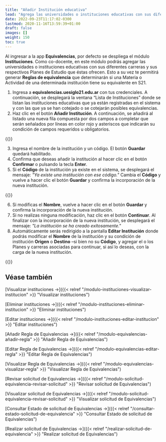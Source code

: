 ```yaml
---
title: "Añadir Institución educativa"
lead: "Agrega las universidades o instituciones educativas con sus diferentes carreras y Planes de Estudio que serán parte de las Reglas de equivalencia."
date: 2022-09-23T11:17:02-0300
lastmod: 2020-11-16T13:59:39+01:00
draft: false
images: []
weight: 150
toc: true
---
```

Al ingresar a la app **Equivalencias**, por defecto se despliega el módulo **Instituciones**. Como co-docente, en este módulo podrás agregar las universidades o instituciones educativas con sus diferentes carreras y sus respectivos Planes de Estudio que éstas ofrecen. Esto a su vez te permitirá generar **Reglas de equivalencia** que determinarán si una Materia o Actividad de una determinada institución tiene su equivalente en S21.

1. Ingresa a **equivalencias.uesiglo21.edu.ar** con tus credenciales. A continuación, se desplegará la ventana “Lista de Instituciones” donde se listan las instituciones educativas que ya están registradas en el sistema y con las que ya se han cotejado o se cotejarán posibles equivalencias.
2. Haz clic en el botón **Añadir Institución**. A continuación, se añadirá al listado una nueva fila compuesta por dos campos a completar que serán señalados por líneas en color rojo y asteriscos que indicarán su condición de campos requeridos u obligatorios.

{{<note text="Si la institución ingresada es aquella de donde proviene el estudiante (llamada 'de Origen'), deja el botón deslizable tal cual está, es decir, desactivado o grisado.">}}

3. Ingresa el nombre de la institución y un código. El botón **Guardar** quedará habilitado.
4. Confirma que deseas añadir la institución al hacer clic en el botón **Confirmar** o pulsando la tecla **Enter**.
5. Si el **Código** de la institución ya existe en el sistema, se desplegará el mensaje: _"Ya existe una institución con ese código."_ Cambia el **Código** y vuelve a hacer clic el botón **Guardar** y confirma la incorporación de la nueva institución.

{{<note text="Si se añade una institución con un 'Nombre' igual o similar a uno ya ingresado - pero el código no ha sido utilizado, se advertirá de su existencia para que puedas realizar las modificaciones pertinentes o proseguir con su incorporación.">}}

6. Si modificas el **Nombre**, vuelve a hacer clic en el botón **Guardar** y confirma la incorporación de la nueva institución.
7. Si no realizas ninguna modificación, haz clic en el botón **Continuar**. Al finalizar con la incorporación de la nueva institución, se desplegará el mensaje: _"La institución se ha creado exitosamente."_
8. Automáticamente serás redirigido a la pantalla **Editar Institución** donde podrás modificar el **Nombre** de la institución y su condición de institución **Origen** o **Destino** –si bien no su **Código**, y agregar el o los Planes y carreras asociadas para continuar, si así lo deseas, con la carga de la nueva institución.

{{<note text="Una institución recién añadida no tendrá Planes o carreras asociados. Para añadir un Plan/Carrera a la institución recién agregada, ver <b>Editar Instituciones</b>.">}}

## Véase también
[Visualizar instituciones →]({{< relref "/modulo-instituciones-visualizar-institucion" >}} "Visualizar instituciones")

[Eliminar instituciones →]({{< relref "/modulo-instituciones-eliminar-institucion" >}} "Eliminar instituciones")

[Editar instituciones →]({{< relref "/modulo-instituciones-editar-institucion" >}} "Editar instituciones")

[Añadir Regla de Equivalencias →]({{< relref "/modulo-equivalencias-añadir-regla" >}} "Añadir Regla de Equivalencias")

[Editar Regla de Equivalencias →]({{< relref "/modulo-equivalencias-editar-regla" >}} "Editar Regla de Equivalencias")

[Visualizar Regla de Equivalencias →]({{< relref "/modulo-equivalencias-visualizar-regla" >}} "Visualizar Regla de Equivalencias")

[Revisar solicitud de Equivalencias →]({{< relref "/modulo-solicitud-equivalencia-revisar-solicitud" >}} "Revisar solicitud de Equivalencias")

[Visualizar solicitud de Equivalencias →]({{< relref "/modulo-solicitud-equivalencia-revisar-solicitud" >}} "Visualizar solicitud de Equivalencias")

[Consultar Estado de solicitud de Equivalencias →]({{< relref "/consultar-estado-solicitud-de-equivalencia" >}} "Consultar Estado de solicitud de Equivalencias")

[Realizar solicitud de Equivalencias →]({{< relref "/realizar-solicitud-de-equivalencia" >}} "Realizar solicitud de Equivalencias")